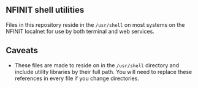 NFINIT shell utilities
----------------------

Files in this repository reside in the `/usr/shell` on most systems on the NFINIT localnet for use by both terminal and web services.

## Caveats

* These files are made to reside on in the `/usr/shell` directory and include
  utility libraries by their full path. You will need to replace these
  references in every file if you change directories.
